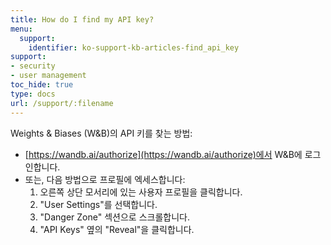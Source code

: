 ```yaml
---
title: How do I find my API key?
menu:
  support:
    identifier: ko-support-kb-articles-find_api_key
support:
- security
- user management
toc_hide: true
type: docs
url: /support/:filename
---
```


Weights & Biases (W&B)의 API 키를 찾는 방법:

- [https://wandb.ai/authorize](https://wandb.ai/authorize)에서 W&B에 로그인합니다.
- 또는, 다음 방법으로 프로필에 엑세스합니다:
  1. 오른쪽 상단 모서리에 있는 사용자 프로필을 클릭합니다.
  2. "User Settings"를 선택합니다.
  3. "Danger Zone" 섹션으로 스크롤합니다.
  4. "API Keys" 옆의 "Reveal"을 클릭합니다.
